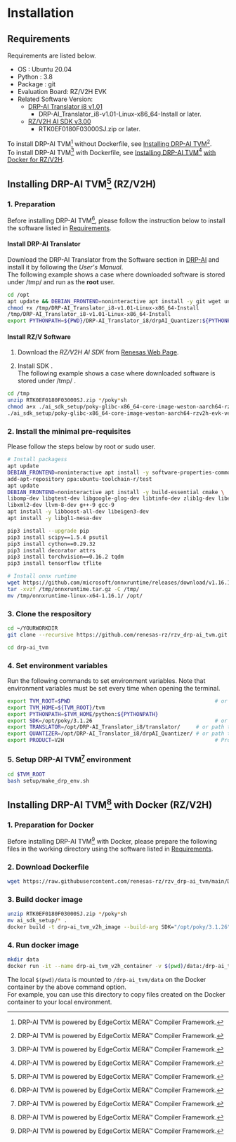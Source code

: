 # Installation

## Requirements

Requirements are listed below.

- OS : Ubuntu 20.04  
- Python : 3.8  
- Package : git
- Evaluation Board: RZ/V2H EVK
- Related Software Version:
  - [DRP-AI Translator i8 v1.01][def2]
    - DRP-AI_Translator_i8-v1.01-Linux-x86_64-Install or later.
  - [RZ/V2H AI SDK v3.00][def]
    - RTK0EF0180F03000SJ.zip or later.
  <!--- - [DRP-AI Support Package for RZ/V2H Vxxx](https://www.renesas.com/us/en/products/microcontrollers-microprocessrs/rz-arm-based-high-end-32-64-bit-mpus/rzv2H-drp-ai-support-package) -->

To install DRP-AI TVM[^1] without Dockerfile, see [Installing DRP-AI TVM](#installing-drp-ai-tvm1-rzv2h)[^1].  
To install DRP-AI TVM[^1] with Dockerfile, see [Installing DRP-AI TVM](#installing-drp-ai-tvm1-with-docker-rzv2h)[^1] [with Docker for RZ/V2H](#installing-drp-ai-tvm1-with-docker-rzv2h).

## Installing DRP-AI TVM[^1] (RZ/V2H)

### 1. Preparation

Before installing DRP-AI TVM[^1], please follow the instruction below to install the software listed in [Requirements](#requirements).  

<!--
#The information is completely protected, so I don't know how you get the files.
apt update
apt install -y wget

cd /tmp
wget http://tdrp1.dgn.renesas.com:8081/sakamoto/rzv2h-linuxpkg/raw/master/DRP-AI_Translator_i8-v1.01-Linux-x86_64-Install
wget http://tdrp1.dgn.renesas.com:8081/sakamoto/rzv2h-linuxpkg/raw/master/RTK0EF0180F03000SJ.zip

-->

#### Install DRP-AI Translator
Download the DRP-AI Translator from the Software section in [DRP-AI](invalid-https://www.renesas.com/application/key-technology/artificial-intelligence/ai-accelerator-drp-ai#software) and install it by following the *User's Manual*.  
The following example shows a case where downloaded software is stored under /tmp/ and run as the **root** user.

```bash
cd /opt
apt update && DEBIAN_FRONTEND=noninteractive apt install -y git wget unzip curl libboost-all-dev libeigen3-dev build-essential python3-pip libgl1-mesa-dev
chmod +x /tmp/DRP-AI_Translator_i8-v1.01-Linux-x86_64-Install
/tmp/DRP-AI_Translator_i8-v1.01-Linux-x86_64-Install
export PYTHONPATH=${PWD}/DRP-AI_Translator_i8/drpAI_Quantizer:${PYTHONPATH}
```

#### Install RZ/V Software

1. Download the *RZ/V2H AI SDK* from [Renesas Web Page](https://renesas-rz.github.io/rzv_ai_sdk/latest/).  

2. Install SDK .  
The following example shows a case where downloaded software is stored under /tmp/ .

```bash
cd /tmp
unzip RTK0EF0180F03000SJ.zip */poky*sh
chmod a+x ./ai_sdk_setup/poky-glibc-x86_64-core-image-weston-aarch64-rzv2h-evk-ver1-toolchain-3.1.26.sh
./ai_sdk_setup/poky-glibc-x86_64-core-image-weston-aarch64-rzv2h-evk-ver1-toolchain-3.1.26.sh -y
```

### 2. Install the minimal pre-requisites

Please follow the steps below by root or sudo user.

```sh
# Install packagess
apt update
DEBIAN_FRONTEND=noninteractive apt install -y software-properties-common
add-apt-repository ppa:ubuntu-toolchain-r/test
apt update
DEBIAN_FRONTEND=noninteractive apt install -y build-essential cmake \
libomp-dev libgtest-dev libgoogle-glog-dev libtinfo-dev zlib1g-dev libedit-dev \
libxml2-dev llvm-8-dev g++-9 gcc-9
apt install -y libboost-all-dev libeigen3-dev
apt install -y libgl1-mesa-dev

pip3 install --upgrade pip
pip3 install scipy==1.5.4 psutil
pip3 install cython==0.29.32
pip3 install decorator attrs
pip3 install torchvision==0.16.2 tqdm
pip3 install tensorflow tflite

# Install onnx runtime
wget https://github.com/microsoft/onnxruntime/releases/download/v1.16.1/onnxruntime-linux-x64-1.16.1.tgz -O /tmp/onnxruntime.tar.gz
tar -xvzf /tmp/onnxruntime.tar.gz -C /tmp/
mv /tmp/onnxruntime-linux-x64-1.16.1/ /opt/
```

### 3. Clone the respository

```sh
cd ~/YOURWORKDIR
git clone --recursive https://github.com/renesas-rz/rzv_drp-ai_tvm.git drp-ai_tvm

cd drp-ai_tvm
```
<!--
cd ~/
git clone --recursive -b v2.2.0_ReleaseCandidate http://10.166.252.135/sh-okumura/drp-tvm_dev.git 
cd drp-tvm_dev
-->

### 4. Set environment variables

Run the following commands to set environment variables.
Note that environment variables must be set every time when opening the terminal.

```sh
export TVM_ROOT=$PWD                                              # or path to your own cloned repository.
export TVM_HOME=${TVM_ROOT}/tvm
export PYTHONPATH=$TVM_HOME/python:${PYTHONPATH}
export SDK=/opt/poky/3.1.26                                       # or path to your own Linux SDK.
export TRANSLATOR=/opt/DRP-AI_Translator_i8/translator/     # or path to your own DRP-AI Translator.
export QUANTIZER=/opt/DRP-AI_Translator_i8/drpAI_Quantizer/ # or path to your own DRP-AI Quantizer.
export PRODUCT=V2H                                                # Product name (The case of V2L, V2M, and V2MA is not described in this document.)
```

### 5. Setup DRP-AI TVM[^1] environment

```sh
cd $TVM_ROOT
bash setup/make_drp_env.sh
```

## Installing DRP-AI TVM[^1] with Docker (RZ/V2H)

### 1. Preparation for Docker

Before installing DRP-AI TVM[^1] with Docker, please prepare the following files in the working directory using the software listed in [Requirements](#requirements).

### 2. Download Dockerfile
```sh
wget https://raw.githubusercontent.com/renesas-rz/rzv_drp-ai_tvm/main/DockerfileV2H
```
<!--
wget http://tdrp1.dgn.renesas.com:8081/sakamoto/rzv2h-linuxpkg/raw/master/DRP-AI_Translator_i8-v1.01-Linux-x86_64-Install
wget http://tdrp1.dgn.renesas.com:8081/sakamoto/rzv2h-linuxpkg/raw/master/RTK0EF0180F03000SJ.zip
wget http://10.166.252.135/sh-okumura/drp-tvm_dev/raw/v2.2.0_ReleaseCandidate/DockerfileV2H
-->

### 3. Build docker image
```sh
unzip RTK0EF0180F03000SJ.zip */poky*sh
mv ai_sdk_setup/* .
docker build -t drp-ai_tvm_v2h_image --build-arg SDK="/opt/poky/3.1.26" --build-arg PRODUCT="V2H" -f DockerfileV2H .
```

### 4. Run docker image
```sh
mkdir data
docker run -it --name drp-ai_tvm_v2h_container -v $(pwd)/data:/drp-ai_tvm/data drp-ai_tvm_v2h_image
```

The local `$(pwd)/data` is mounted to `/drp-ai_tvm/data` on the Docker container by the above command option.  
For example, you can use this directory to copy files created on the Docker container to your local environment.


[^1]: DRP-AI TVM is powered by EdgeCortix MERA™ Compiler Framework.


[def]: https://renesas-rz.github.io/rzv_ai_sdk/latest/
[def2]: https://www.renesas.com/software-tool/drp-ai-translator-i8
